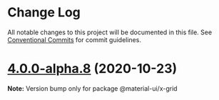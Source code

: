 # Change Log

All notable changes to this project will be documented in this file.
See [Conventional Commits](https://conventionalcommits.org) for commit guidelines.

# [4.0.0-alpha.8](https://github.com/oliviertassinari/material-ui-x/compare/v4.0.0-alpha.7...v4.0.0-alpha.8) (2020-10-23)

**Note:** Version bump only for package @material-ui/x-grid
